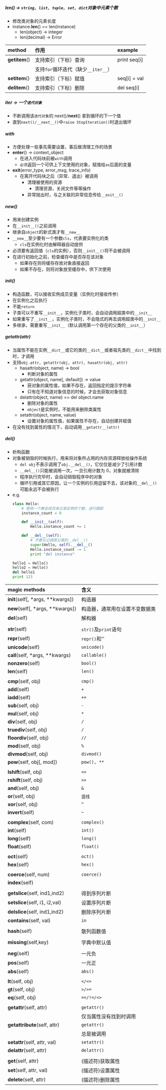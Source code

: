 ##### __len__() -> `string, list, tuple, set, dict`对象中元素个数
- 修改类对象的元素长度
- instance.__len__() == len(instance)
    + len(object) -> integer
    + len(decimal) -> Error

|method       |作用                            |example     |
|:------------|:------------------------------|:-----------|
|__getitem__()|支持索引（下标）查询               |print seq[i]|
|             |支持`for`循环迭代（缺少`__iter__`）|            |
|__setitem__()|支持索引（下标）赋值               |seq[i] = val|
|__delitem__()|支持索引（下标）删除               |del seq[i]  |

##### __iter__ -> 一个`迭代对象`
- 不断调用该`迭代对象`的 next()/__next__() 拿到循环的下一个值
- 直到`next()/__next__()`中`raise StopIteration()`时退出循环

##### with
- 方便处理一些事先需要设置，事后做清理工作的场景
- __enter__() -> context_object
    + 在进入代码块前被`with`调用
    + `必须`返回一个可供上下文使用的对象，赋值给`as`后面的变量
- __exit__(error_type, error_msg, trace_info)
    + 在离开代码块之后（异常、退出）被调用
        * 清理被使用的资源
            - 清理资源，关闭文件等等操作
        * 异常抛出时，与之关联的异常信息传给`__exit__()`

##### __new__()
- 用来创建实例
- 在`__init__()`之前调用
- 继承自`object`的新式类才有`__new__`
- `__new__`至少要有一个参数`cls`，代表要实例化的类
    + `cls`在实例化时由解释器自动提供
- 必须要有返回值（`cls`的实例），否则`__init__()`将不会被调用
- 在进行初始化之前，检查缓存中是否存在该对象
    + 如果存在则将缓存存放对象直接返回
    + 如果不存在，则将对象放至缓存中，供下次使用

##### __init__()
- 构造函数，可以接收实例成员变量（实例化时接收传参）
- 在实例化之后执行
- 不能`return`
- 子类可以不重写`__init__`，实例化子类时，会自动调用超类中的`__init__`
- 如果重写了`__init__`，实例化子类时，不会隐式的再去调用超类中的`__init__`
- 多继承，需要重写`__init__`（默认调用第一个存在的父类的`__init__`）

##### __getattr__(attr)
- 当属性不能在实例`__dict__`或它的类的`__dict__`或者祖先类的`__dict__`中找到时，才调用
- 支持`obj.attr, getattr(obj, attr), hasattr(obj, attr)`
    + hasattr(object, name) -> bool
        * 判断对象的属性
    + getattr(object, name[, default]) -> value
        * 获对象的属性值，如果不存在，返回指定的提示字符串
        * 只有在不知道对象信息的时候，才会去获取对象信息
    + delattr(object, name) == del object.name
        * 删除对象的属性
        * `object`是实例时，不能用来删除类属性
    + setattr(object, name, value)
        * 设置对象的属性值，如果属性不存在，自动创建并赋值
- 在没有找到属性的情况下，自动调用`__getattr__(attr)`

##### __del__()
- 析构函数
- 对象被销毁的时候执行，用来将对象所占用的内存资源释放给操作系统
    + `del obj`不表示调用了`obj.__del__()`，它仅仅是减少了引用计数
    + `__del__()`只能被调用一次，一旦引用计数为 0，对象就被清除
    + 程序执行完毕时，会自动销毁程序中的对象
    + 循环引用或其它原因，让一个实例的引用逗留不去，该对象的`__del__()`可能永远不会被执行
- e.g.
    ```python
    class Hello:
        # 使用一个静态成员来记录实例的个数，进行跟踪
        instance_count = 0

        def __init__(self):
            Hello.instance_count += 1

        def __del__(self):
            # 不要忘记调用父类的__del__()
            super(Hello, self).__del__()
            Hello.instance_count -= 1
            print "del instance"

    hello1 = Hello()
    hello2 = Hello()
    del hello1
    print 123
    ```

|magic methods                    |含义                      |
|:--------------------------------|:------------------------|
|__init__(self[, *args, **kwargs])|构造器                    |
|__new__(self[, *args, **kwargs]) |构造器，通常用在设置不变数据类|
|__del__(self)                    |解构器                    |
|                                 |                         |
|__str__(self)                    |`str()`及`print`语句      |
|__repr__(self)                   |`repr()`和''             |
|__unicode__(self)                |`unicode()`              |
|__call__(self, *args, **kwargs)  |`callable()`             |
|__nonzero__(self)                |`bool()`                 |
|__len__(self)                    |`len()`                  |
|                                 |                         |
|__cmp__(self, obj)               |`cmp()`                  |
|__add__(self)                    |`+`                      |
|__iadd__(self)                   |`+=`                     |
|__sub__(self, obj)               |`-`                      |
|__mul__(self, obj)               |`*`                      |
|__div__(self, obj)               |`/`                      |
|__truediv__(self, obj)           |`/`                      |
|__floordiv__(self, obj)          |`//`                     |
|__mod__(self, obj)               |`%`                      |
|__divmod__(self, obj)            |`divmod()`               |
|__pow__(self, obj[, mod])        |`pow(), **`              |
|                                 |                         |
|__lshift__(self, obj)            |`<<`                     |
|__rshift__(self, obj)            |`>>`                     |
|__and__(self, obj)               |`&`                      |
|__or__(self, obj)                |`竖线`                    |
|__xor__(self, obj)               |`^`                      |
|__invert__(self)                 |`~`                      |
|                                 |                         |
|__complex__(self, com)           |`complex()`              |
|__int__(self)                    |`int()`                  |
|__long__(self)                   |`long()`                 |
|__float__(self)                  |`float()`                |
|                                 |                         |
|__oct__(self)                    |`oct()`                  |
|__hex__(self)                    |`hex()`                  |
|                                 |                         |
|__coerce__(self, num)            |`coerce()`               |
|__index__(self)                  |                         |
|                                 |                         |
|__getslice__(self, ind1,ind2)    |得到序列片断               |
|__setslice__(self, i1, i2,val)   |设置序列片断               |
|__delslice__(self, ind1,ind2)    |删除序列片断               |
|__contains__(self, val)          |`in`                     |
|                                 |                         |
|__hash__(self)                   |散列函数值                |
|                                 |                         |
|__missing__(self,key)            |字典中默认值               |
|                                 |                         |
|__neg__(self)                    |一元负                    |
|__pos__(self)                    |一元正                    |
|__abs__(self)                    |`abs()`                  |
|                                 |                         |
|__lt__(self, obj)                |`</<=`                   |
|__gt__(self, obj)                |`>/>=`                   |
|__eq__(self, obj)                |`==/!=/<>`               |
|                                 |                         |
|__getattr__(self, attr)          |`getattr()`              |
|                                 |仅当属性没有找到时调用      |
|__getattribute__(self, attr)     |`getattr()`              |
|                                 |总是被调用                |
|__setattr__(self, attr, val)     |`setattr()`              |
|__delattr__(self, attr)          |`delattr()`              |
|                                 |                         |
|__get__(self, attr)              |(描述符)获取属性           |
|__set__(self, attr, val)         |(描述符)设置属性           |
|__delete__(self, attr)           |(描述符)删除属性           |

